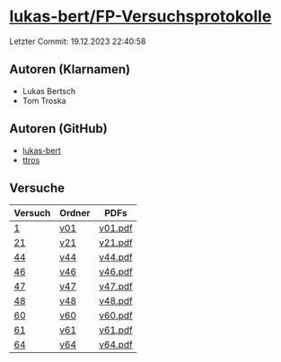 # [lukas-bert/FP-Versuchsprotokolle](https://github.com/lukas-bert/FP-Versuchsprotokolle)

Letzter Commit: 19.12.2023 22:40:58

## Autoren (Klarnamen)
- Lukas Bertsch
- Tom Troska

## Autoren (GitHub)
- [lukas-bert](https://github.com/lukas-bert)
- [ttros](https://github.com/ttros)

## Versuche

|       Versuch        |                                 Ordner                                 |                                                              PDFs                                                               |
|----------------------|------------------------------------------------------------------------|---------------------------------------------------------------------------------------------------------------------------------|
|[1](../../versuch/1)  |[v01](https://github.com/lukas-bert/FP-Versuchsprotokolle/tree/main/v01)|[v01.pdf](https://docs.google.com/viewer?url=https://raw.githubusercontent.com/lukas-bert/FP-Versuchsprotokolle/main/v01/v01.pdf)|
|[21](../../versuch/21)|[v21](https://github.com/lukas-bert/FP-Versuchsprotokolle/tree/main/v21)|[v21.pdf](https://docs.google.com/viewer?url=https://raw.githubusercontent.com/lukas-bert/FP-Versuchsprotokolle/main/v21/v21.pdf)|
|[44](../../versuch/44)|[v44](https://github.com/lukas-bert/FP-Versuchsprotokolle/tree/main/v44)|[v44.pdf](https://docs.google.com/viewer?url=https://raw.githubusercontent.com/lukas-bert/FP-Versuchsprotokolle/main/v44/v44.pdf)|
|[46](../../versuch/46)|[v46](https://github.com/lukas-bert/FP-Versuchsprotokolle/tree/main/v46)|[v46.pdf](https://docs.google.com/viewer?url=https://raw.githubusercontent.com/lukas-bert/FP-Versuchsprotokolle/main/v46/v46.pdf)|
|[47](../../versuch/47)|[v47](https://github.com/lukas-bert/FP-Versuchsprotokolle/tree/main/v47)|[v47.pdf](https://docs.google.com/viewer?url=https://raw.githubusercontent.com/lukas-bert/FP-Versuchsprotokolle/main/v47/v47.pdf)|
|[48](../../versuch/48)|[v48](https://github.com/lukas-bert/FP-Versuchsprotokolle/tree/main/v48)|[v48.pdf](https://docs.google.com/viewer?url=https://raw.githubusercontent.com/lukas-bert/FP-Versuchsprotokolle/main/v48/v48.pdf)|
|[60](../../versuch/60)|[v60](https://github.com/lukas-bert/FP-Versuchsprotokolle/tree/main/v60)|[v60.pdf](https://docs.google.com/viewer?url=https://raw.githubusercontent.com/lukas-bert/FP-Versuchsprotokolle/main/v60/v60.pdf)|
|[61](../../versuch/61)|[v61](https://github.com/lukas-bert/FP-Versuchsprotokolle/tree/main/v61)|[v61.pdf](https://docs.google.com/viewer?url=https://raw.githubusercontent.com/lukas-bert/FP-Versuchsprotokolle/main/v61/v61.pdf)|
|[64](../../versuch/64)|[v64](https://github.com/lukas-bert/FP-Versuchsprotokolle/tree/main/v64)|[v64.pdf](https://docs.google.com/viewer?url=https://raw.githubusercontent.com/lukas-bert/FP-Versuchsprotokolle/main/v64/v64.pdf)|
